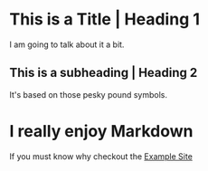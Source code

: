 # This is a Title | Heading 1 #
I am going to talk about it a bit.

## This is a subheading | Heading 2 ##
It's based on those pesky pound symbols.

# I really enjoy Markdown #
If you must know why checkout the [Example Site](https://tflexsoom.github.io/josh-web-template)